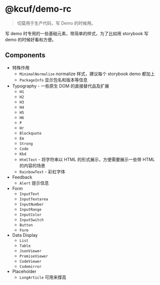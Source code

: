 # @kcuf/demo-rc

> 切莫用于生产代码，写 Demo 的时候用。

写 demo 时专用的一些基础元素，带简单的样式，为了比如用 storybook 写 demo 的时候好看和方便。

## Components

* 特殊作用
  - `MinimalNormalize` normalize 样式，建议每个 storybook demo 都加上
  - `PackageInfo` 显示包名和版本等信息
* Typography - 一些原生 DOM 的直接替代品及扩展
  - `H1`
  - `H2`
  - `H3`
  - `H4`
  - `H5`
  - `H6`
  - `P`
  - `Hr`
  - `Blockquote`
  - `Em`
  - `Strong`
  - `Code`
  - `Kbd`
  - `HtmlText` - 将字符串以 HTML 的形式展示，方便需要展示一些带 HTML 的内容的场景
  - `RainbowText` - 彩虹字体
* Feedback
  - `Alert` 提示信息
* Form
  - `InputText`
  - `InputTextarea`
  - `InputNumber`
  - `InputRange`
  - `InputColor`
  - `InputSwitch`
  - `Button`
  - `Form`
* Data Display
  - `List`
  - `Table`
  - `JsonViewer`
  - `PromiseViewer`
  - `CodeViewer`
  - `Codemirror`
* Placeholder
  - `LongArticle` 可用来撑高
